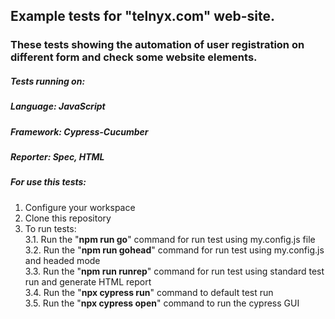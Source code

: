 ## Example tests for "telnyx.com" web-site.

### These tests showing the automation of user registration on different form and check some website elements.

##### **Tests running on:**

##### **Language:** JavaScript
##### **Framework:** Cypress-Cucumber
##### **Reporter:** Spec, HTML

##### **For use this tests:**

1. Configure your workspace<br>
2. Clone this repository
3. To run tests:<br>
    3.1. Run the "**npm run go**" command for run test using my.config.js file<br>
    3.2. Run the "**npm run gohead**" command for run test using my.config.js and headed mode<br>
    3.3. Run the "**npm run runrep**" command for run test using standard test run and generate HTML report<br>
    3.4. Run the "**npx cypress run**" command to default test run<br>
    3.5. Run the "**npx cypress open**" command to run the cypress GUI    

